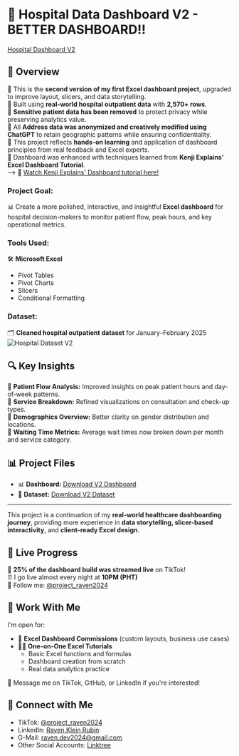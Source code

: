 # 🏥 Hospital Data Dashboard V2 - BETTER DASHBOARD!!

[Hospital Dashboard V2](dashboard.png)

## 📌 Overview

🔹 This is the **second version of my first Excel dashboard project**, upgraded to improve layout, slicers, and data storytelling.  
🔹 Built using **real-world hospital outpatient data** with **2,570+ rows**.  
🔹 **Sensitive patient data has been removed** to protect privacy while preserving analytics value.  
🔹 All **Address data was anonymized and creatively modified using ChatGPT** to retain geographic patterns while ensuring confidentiality.  
🔹 This project reflects **hands-on learning** and application of dashboard principles from real feedback and Excel experts.  
🔹 Dashboard was enhanced with techniques learned from **Kenji Explains’ Excel Dashboard Tutorial**.  
--> 🎥 [Watch Kenji Explains' Dashboard tutorial here!](https://youtu.be/jeYjtEX3RAE?si=IXHb0DyGsq4Sx3kd&t=726)

### **Project Goal:**

📊 Create a more polished, interactive, and insightful **Excel dashboard** for hospital decision-makers to monitor patient flow, peak hours, and key operational metrics.

### **Tools Used:**

🛠 **Microsoft Excel**  
- Pivot Tables  
- Pivot Charts  
- Slicers  
- Conditional Formatting  

### **Dataset:**

🗂 **Cleaned hospital outpatient dataset** for January–February 2025  
![Hospital Dataset V2](dataset.png)

## 🔍 Key Insights

🔹 **Patient Flow Analysis:** Improved insights on peak patient hours and day-of-week patterns.  
🔹 **Service Breakdown:** Refined visualizations on consultation and check-up types.  
🔹 **Demographics Overview:** Better clarity on gender distribution and locations.  
🔹 **Waiting Time Metrics:** Average wait times now broken down per month and service category.

## 📊 Project Files

- 📊 **Dashboard:** [Download V2 Dashboard](https://github.com/Raven-D3v/data-analytics-portfolio/blob/05da85437f9ce001909ac6c4f22f3f211dc19020/Project/Hospital%20Data%20Dashboard%20(Excel)%20V2%20%E2%80%93%20BETTER%20DASHBOARD!!/Public_Dashboard_Hospital-V2.xlsx)  
- 📁 **Dataset:** [Download V2 Dataset](https://github.com/Raven-D3v/data-analytics-portfolio/blob/05da85437f9ce001909ac6c4f22f3f211dc19020/Project/Hospital%20Data%20Dashboard%20(Excel)%20V2%20%E2%80%93%20BETTER%20DASHBOARD!!/Public_Datasest_Hospital-V2.csv)

---

This project is a continuation of my **real-world healthcare dashboarding journey**, providing more experience in **data storytelling, slicer-based interactivity**, and **client-ready Excel design**.

## 🎥 Live Progress

🔴 **25% of the dashboard build was streamed live** on TikTok!  
⏰ I go live almost every night at **10PM (PHT)**  
📱 Follow me: [@project_raven2024](https://www.tiktok.com/@project_raven2024)

## 💬 Work With Me

I'm open for:
- 💼 **Excel Dashboard Commissions** (custom layouts, business use cases)  
- 👨‍🏫 **One-on-One Excel Tutorials**  
  - Basic Excel functions and formulas  
  - Dashboard creation from scratch  
  - Real data analytics practice  

📩 Message me on TikTok, GitHub, or LinkedIn if you're interested!

## 🔗 Connect with Me

- TikTok: [@project_raven2024](https://www.tiktok.com/@project_raven2024)  
- LinkedIn: [Raven Klein Rubin](https://www.linkedin.com/in/raven-klein-r-8705222b6)
- G-Mail: raven.dev2024@gmail.com
- Other Social Accounts: [Linktree](https://linktr.ee/projectRaven)  
